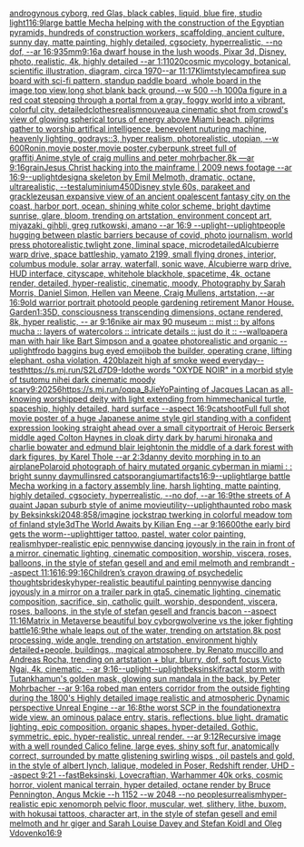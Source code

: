 [androgynous cyborg, red Glas, black cables, liquid, blue fire, studio light](https://www.ebank.nz/aiartgenerator?category=androgynous%2520cyborg%2C%2520red%2520Glas%2C%2520black%2520cables%2C%2520liquid%2C%2520blue%2520fire%2C%2520studio%2520light)[1](https://www.ebank.nz/aiartgenerator?category=1)[16:9](https://www.ebank.nz/aiartgenerator?category=16%3A9)[large battle Mecha helping with the construction of the Egyptian pyramids, hundreds of construction workers, scaffolding, ancient culture, sunny day, matte painting, highly detailed, cgsociety, hyperrealistic, --no dof, --ar 16:9](https://www.ebank.nz/aiartgenerator?category=large%2520battle%2520Mecha%2520helping%2520with%2520the%2520construction%2520of%2520the%2520Egyptian%2520pyramids%2C%2520hundreds%2520of%2520construction%2520workers%2C%2520scaffolding%2C%2520ancient%2520culture%2C%2520sunny%2520day%2C%2520matte%2520painting%2C%2520highly%2520detailed%2C%2520cgsociety%2C%2520hyperrealistic%2C%2520--no%2520dof%2C%2520--ar%252016%3A9)[35mm](https://www.ebank.nz/aiartgenerator?category=35mm)[9:16](https://www.ebank.nz/aiartgenerator?category=9%3A16)[a dwarf house in the lush woods, Pixar 3d, Disney, photo, realistic, 4k, highly detailed --ar 1:1](https://www.ebank.nz/aiartgenerator?category=a%2520dwarf%2520house%2520in%2520the%2520lush%2520woods%2C%2520Pixar%25203d%2C%2520Disney%2C%2520photo%2C%2520realistic%2C%25204k%2C%2520highly%2520detailed%2520--ar%25201%3A1)[1020](https://www.ebank.nz/aiartgenerator?category=1020)[cosmic mycology, botanical, scientific illustration, diagram, circa 1970--ar 11:17](https://www.ebank.nz/aiartgenerator?category=cosmic%2520mycology%2C%2520botanical%2C%2520scientific%2520illustration%2C%2520diagram%2C%2520circa%25201970--ar%252011%3A17)[Klimt](https://www.ebank.nz/aiartgenerator?category=Klimt)[style](https://www.ebank.nz/aiartgenerator?category=style)[campfire](https://www.ebank.nz/aiartgenerator?category=campfire)[a sup board with sci-fi pattern, standup paddle board ,whole board in the image,top view,long shot,blank back ground,--w 500 --h 1000](https://www.ebank.nz/aiartgenerator?category=a%2520sup%2520board%2520with%2520sci-fi%2520pattern%2C%2520standup%2520paddle%2520board%2520%2Cwhole%2520board%2520in%2520the%2520image%2Ctop%2520view%2Clong%2520shot%2Cblank%2520back%2520ground%2C--w%2520500%2520--h%25201000)[a figure in a red coat stepping through a portal from a gray, foggy world into a vibrant, colorful city, detailed](https://www.ebank.nz/aiartgenerator?category=a%2520figure%2520in%2520a%2520red%2520coat%2520stepping%2520through%2520a%2520portal%2520from%2520a%2520gray%2C%2520foggy%2520world%2520into%2520a%2520vibrant%2C%2520colorful%2520city%2C%2520detailed)[clothes](https://www.ebank.nz/aiartgenerator?category=clothes)[realism](https://www.ebank.nz/aiartgenerator?category=realism)[nouveau](https://www.ebank.nz/aiartgenerator?category=nouveau)[a cinematic shot from crowd's view of glowing spherical torus of energy above Miami beach, pilgrims gather to worship artifical intelligence, benevolent nuturing machine, heavenly lighting, godrays::3, hyper realism, photorealistic, utopian, --w 600](https://www.ebank.nz/aiartgenerator?category=a%2520cinematic%2520shot%2520from%2520crowd%27s%2520view%2520of%2520glowing%2520spherical%2520torus%2520of%2520energy%2520above%2520Miami%2520beach%2C%2520pilgrims%2520gather%2520to%2520worship%2520artifical%2520intelligence%2C%2520benevolent%2520nuturing%2520machine%2C%2520heavenly%2520lighting%2C%2520godrays%3A%3A3%2C%2520hyper%2520realism%2C%2520photorealistic%2C%2520utopian%2C%2520--w%2520600)[Ronin,movie poster,movie poster,cyberpunk,street full of graffiti,Anime,style of craig mullins and peter mohrbacher,8k —ar 9:16](https://www.ebank.nz/aiartgenerator?category=Ronin%2Cmovie%2520poster%2Cmovie%2520poster%2Ccyberpunk%2Cstreet%2520full%2520of%2520graffiti%2CAnime%2Cstyle%2520of%2520craig%2520mullins%2520and%2520peter%2520mohrbacher%2C8k%2520%E2%80%94ar%25209%3A16)[grain](https://www.ebank.nz/aiartgenerator?category=grain)[Jesus Christ hacking into the mainframe | 2009 news footage --ar 16:9](https://www.ebank.nz/aiartgenerator?category=Jesus%2520Christ%2520hacking%2520into%2520the%2520mainframe%2520%7C%25202009%2520news%2520footage%2520--ar%252016%3A9)[--uplight](https://www.ebank.nz/aiartgenerator?category=--uplight)[design](https://www.ebank.nz/aiartgenerator?category=design)[a skeleton by Emil Melmoth, dramatic, octane, ultrarealistic, --test](https://www.ebank.nz/aiartgenerator?category=a%2520skeleton%2520by%2520Emil%2520Melmoth%2C%2520dramatic%2C%2520octane%2C%2520ultrarealistic%2C%2520--test)[aluminium](https://www.ebank.nz/aiartgenerator?category=aluminium)[450](https://www.ebank.nz/aiartgenerator?category=450)[Disney style 60s, parakeet and grackle](https://www.ebank.nz/aiartgenerator?category=Disney%2520style%252060s%2C%2520parakeet%2520and%2520grackle)[zeus](https://www.ebank.nz/aiartgenerator?category=zeus)[an expansive view of an ancient opalescent fantasy city on the coast, harbor port, ocean, shining white color scheme, bright daytime sunrise, glare, bloom, trending on artstation, environment concept art, miyazaki, gihbli, greg rutkowski, amano --ar 16:9 --uplight](https://www.ebank.nz/aiartgenerator?category=an%2520expansive%2520view%2520of%2520an%2520ancient%2520opalescent%2520fantasy%2520city%2520on%2520the%2520coast%2C%2520harbor%2520port%2C%2520ocean%2C%2520shining%2520white%2520color%2520scheme%2C%2520bright%2520daytime%2520sunrise%2C%2520glare%2C%2520bloom%2C%2520trending%2520on%2520artstation%2C%2520environment%2520concept%2520art%2C%2520miyazaki%2C%2520gihbli%2C%2520greg%2520rutkowski%2C%2520amano%2520--ar%252016%3A9%2520--uplight)[--uplight](https://www.ebank.nz/aiartgenerator?category=--uplight)[people hugging between plastic barriers because of covid, photo journalism, world press photo](https://www.ebank.nz/aiartgenerator?category=people%2520hugging%2520between%2520plastic%2520barriers%2520because%2520of%2520covid%2C%2520photo%2520journalism%2C%2520world%2520press%2520photo)[realistic,](https://www.ebank.nz/aiartgenerator?category=realistic%2C)[twlight zone, liminal space, microdetailed](https://www.ebank.nz/aiartgenerator?category=twlight%2520zone%2C%2520liminal%2520space%2C%2520microdetailed)[Alcubierre warp drive, space battleship, yamato 2199, small flying drones, interior, columbus module, solar array, waterfall, sonic wave, Alcubierre warp drive, HUD interface, cityscape, whitehole blackhole, spacetime, 4k, octane render, detailed, hyper-realistic, cinematic, moody, Photography by Sarah Morris, Daniel Simon, Hellen van Meene, Craig Mullens, artstation, --ar 16:9](https://www.ebank.nz/aiartgenerator?category=Alcubierre%2520warp%2520drive%2C%2520space%2520battleship%2C%2520yamato%25202199%2C%2520small%2520flying%2520drones%2C%2520interior%2C%2520columbus%2520module%2C%2520solar%2520array%2C%2520waterfall%2C%2520sonic%2520wave%2C%2520Alcubierre%2520warp%2520drive%2C%2520HUD%2520interface%2C%2520cityscape%2C%2520whitehole%2520blackhole%2C%2520spacetime%2C%25204k%2C%2520octane%2520render%2C%2520detailed%2C%2520hyper-realistic%2C%2520cinematic%2C%2520moody%2C%2520Photography%2520by%2520Sarah%2520Morris%2C%2520Daniel%2520Simon%2C%2520Hellen%2520van%2520Meene%2C%2520Craig%2520Mullens%2C%2520artstation%2C%2520--ar%252016%3A9)[old warrior portrait photo](https://www.ebank.nz/aiartgenerator?category=old%2520warrior%2520portrait%2520photo)[old people gardening retirement Manor House. Garden](https://www.ebank.nz/aiartgenerator?category=old%2520people%2520gardening%2520retirement%2520Manor%2520House.%2520Garden)[1:3](https://www.ebank.nz/aiartgenerator?category=1%3A3)[5D, consciousness transcending dimensions,  octane rendered, 8k, hyper realistic, -- ar 9:16](https://www.ebank.nz/aiartgenerator?category=5D%2C%2520consciousness%2520transcending%2520dimensions%2C%2520%2520octane%2520rendered%2C%25208k%2C%2520hyper%2520realistic%2C%2520--%2520ar%25209%3A16)[nike air max 90 museum :: mist :: by alfons mucha :: layers of watercolors :: intricate details :: just do it :: --wallpaper](https://www.ebank.nz/aiartgenerator?category=nike%2520air%2520max%252090%2520museum%2520%3A%3A%2520mist%2520%3A%3A%2520by%2520alfons%2520mucha%2520%3A%3A%2520layers%2520of%2520watercolors%2520%3A%3A%2520intricate%2520details%2520%3A%3A%2520just%2520do%2520it%2520%3A%3A%2520--wallpaper)[a man with hair like Bart Simpson and a goatee photorealistic and organic --uplight](https://www.ebank.nz/aiartgenerator?category=a%2520man%2520with%2520hair%2520like%2520Bart%2520Simpson%2520and%2520a%2520goatee%2520photorealistic%2520and%2520organic%2520--uplight)[frodo baggins bug eyed emoji](https://www.ebank.nz/aiartgenerator?category=frodo%2520baggins%2520bug%2520eyed%2520emoji)[bob the builder, operating crane, lifting elephant. osha violation. 420blazeit high af smoke weed everyday](https://www.ebank.nz/aiartgenerator?category=bob%2520the%2520builder%2C%2520operating%2520crane%2C%2520lifting%2520elephant.%2520osha%2520violation.%2520420blazeit%2520high%2520af%2520smoke%2520weed%2520everyday)[--test](https://www.ebank.nz/aiartgenerator?category=--test)[<https://s.mj.run/S2Ld7D9-Ido>](https://www.ebank.nz/aiartgenerator?category=%3Chttps%3A//s.mj.run/S2Ld7D9-Ido%3E)[the words "OXYDE NOIR" in a morbid style of tsutomu nihei dark cinematic moody scary](https://www.ebank.nz/aiartgenerator?category=the%2520words%2520%22OXYDE%2520NOIR%22%2520in%2520a%2520morbid%2520style%2520of%2520tsutomu%2520nihei%2520dark%2520cinematic%2520moody%2520scary)[9:20](https://www.ebank.nz/aiartgenerator?category=9%3A20)[256](https://www.ebank.nz/aiartgenerator?category=256)[<https://s.mj.run/oqpa_8JieYo>](https://www.ebank.nz/aiartgenerator?category=%3Chttps%3A//s.mj.run/oqpa_8JieYo%3E)[Painting of Jacques Lacan as all-knowing worshipped deity with light extending from him](https://www.ebank.nz/aiartgenerator?category=Painting%2520of%2520Jacques%2520Lacan%2520as%2520all-knowing%2520worshipped%2520deity%2520with%2520light%2520extending%2520from%2520him)[mechanical turtle, spaceship, highly detailed, hard surface --aspect 16:9](https://www.ebank.nz/aiartgenerator?category=mechanical%2520turtle%2C%2520spaceship%2C%2520highly%2520detailed%2C%2520hard%2520surface%2520--aspect%252016%3A9)[cat](https://www.ebank.nz/aiartgenerator?category=cat)[shoot](https://www.ebank.nz/aiartgenerator?category=shoot)[Full full shot movie poster of a huge Japanese anime style girl standing with a confident expression looking straight ahead over a small city](https://www.ebank.nz/aiartgenerator?category=Full%2520full%2520shot%2520movie%2520poster%2520of%2520a%2520huge%2520Japanese%2520anime%2520style%2520girl%2520standing%2520with%2520a%2520confident%2520expression%2520looking%2520straight%2520ahead%2520over%2520a%2520small%2520city)[portrait of Heroic Berserk middle aged Colton Haynes in cloak dirty dark by harumi hironaka and charlie bowater and edmund blair leighton](https://www.ebank.nz/aiartgenerator?category=portrait%2520of%2520Heroic%2520Berserk%2520middle%2520aged%2520Colton%2520Haynes%2520in%2520cloak%2520dirty%2520dark%2520by%2520harumi%2520hironaka%2520and%2520charlie%2520bowater%2520and%2520edmund%2520blair%2520leighton)[in the middle of a dark forest with dark figures, by Karel Thole --ar 2:3](https://www.ebank.nz/aiartgenerator?category=in%2520the%2520middle%2520of%2520a%2520dark%2520forest%2520with%2520dark%2520figures%2C%2520by%2520Karel%2520Thole%2520--ar%25202%3A3)[danny devito morphing in to an airplane](https://www.ebank.nz/aiartgenerator?category=danny%2520devito%2520morphing%2520in%2520to%2520an%2520airplane)[Polaroid photograph of hairy mutated organic cyberman in miami : : bright sunny day](https://www.ebank.nz/aiartgenerator?category=Polaroid%2520photograph%2520of%2520hairy%2520mutated%2520organic%2520cyberman%2520in%2520miami%2520%3A%2520%3A%2520bright%2520sunny%2520day)[mullins](https://www.ebank.nz/aiartgenerator?category=mullins)[red cat](https://www.ebank.nz/aiartgenerator?category=red%2520cat)[sporangium](https://www.ebank.nz/aiartgenerator?category=sporangium)[artifacts](https://www.ebank.nz/aiartgenerator?category=artifacts)[16:9](https://www.ebank.nz/aiartgenerator?category=16%3A9)[--uplight](https://www.ebank.nz/aiartgenerator?category=--uplight)[large battle Mecha working in a factory assembly line, harsh lighting, matte painting, highly detailed, cgsociety, hyperrealistic, --no dof, --ar 16:9](https://www.ebank.nz/aiartgenerator?category=large%2520battle%2520Mecha%2520working%2520in%2520a%2520factory%2520assembly%2520line%2C%2520harsh%2520lighting%2C%2520matte%2520painting%2C%2520highly%2520detailed%2C%2520cgsociety%2C%2520hyperrealistic%2C%2520--no%2520dof%2C%2520--ar%252016%3A9)[the streets of A quaint Japan suburb style of anime movie](https://www.ebank.nz/aiartgenerator?category=the%2520streets%2520of%2520A%2520quaint%2520Japan%2520suburb%2520style%2520of%2520anime%2520movie)[utility](https://www.ebank.nz/aiartgenerator?category=utility)[--uplight](https://www.ebank.nz/aiartgenerator?category=--uplight)[haunted robo mask by Beksinkski](https://www.ebank.nz/aiartgenerator?category=haunted%2520robo%2520mask%2520by%2520Beksinkski)[2048:858](https://www.ebank.nz/aiartgenerator?category=2048%3A858)[/imagine  jockstrap twerking  in  colorful meadow tom of finland style](https://www.ebank.nz/aiartgenerator?category=/imagine%2520%2520jockstrap%2520twerking%2520%2520in%2520%2520colorful%2520meadow%2520tom%2520of%2520finland%2520style)[3d](https://www.ebank.nz/aiartgenerator?category=3d)[The World Awaits by Kilian Eng --ar 9:16](https://www.ebank.nz/aiartgenerator?category=The%2520World%2520Awaits%2520by%2520Kilian%2520Eng%2520--ar%25209%3A16)[600](https://www.ebank.nz/aiartgenerator?category=600)[the early bird gets the worm](https://www.ebank.nz/aiartgenerator?category=the%2520early%2520bird%2520gets%2520the%2520worm)[--uplight](https://www.ebank.nz/aiartgenerator?category=--uplight)[tiger tattoo, pastel, water color painting, realism](https://www.ebank.nz/aiartgenerator?category=tiger%2520tattoo%2C%2520pastel%2C%2520water%2520color%2520painting%2C%2520realism)[hyper-realistic epic pennywise dancing joyously in the rain in front of a mirror. cinematic lighting, cinematic composition,  worship,  viscera, roses, balloons, in the style of stefan gesell and and emil melmoth and rembrandt --aspect 11:16](https://www.ebank.nz/aiartgenerator?category=hyper-realistic%2520epic%2520pennywise%2520dancing%2520joyously%2520in%2520the%2520rain%2520in%2520front%2520of%2520a%2520mirror.%2520cinematic%2520lighting%2C%2520cinematic%2520composition%2C%2520%2520worship%2C%2520%2520viscera%2C%2520roses%2C%2520balloons%2C%2520in%2520the%2520style%2520of%2520stefan%2520gesell%2520and%2520and%2520emil%2520melmoth%2520and%2520rembrandt%2520--aspect%252011%3A16)[16:9](https://www.ebank.nz/aiartgenerator?category=16%3A9)[9:16](https://www.ebank.nz/aiartgenerator?category=9%3A16)[Children’s crayon drawing of psychedelic thoughts](https://www.ebank.nz/aiartgenerator?category=Children%E2%80%99s%2520crayon%2520drawing%2520of%2520psychedelic%2520thoughts)[bride](https://www.ebank.nz/aiartgenerator?category=bride)[sky](https://www.ebank.nz/aiartgenerator?category=sky)[hyper-realistic beautiful painting  pennywise dancing joyously in a mirror on a trailer park in gta5. cinematic lighting, cinematic composition, sacrifice, sin, catholic guilt, worship, despondent, viscera, roses, balloons, in the style of stefan gesell and francis bacon --aspect 11:16](https://www.ebank.nz/aiartgenerator?category=hyper-realistic%2520beautiful%2520painting%2520%2520pennywise%2520dancing%2520joyously%2520in%2520a%2520mirror%2520on%2520a%2520trailer%2520park%2520in%2520gta5.%2520cinematic%2520lighting%2C%2520cinematic%2520composition%2C%2520sacrifice%2C%2520sin%2C%2520catholic%2520guilt%2C%2520worship%2C%2520despondent%2C%2520viscera%2C%2520roses%2C%2520balloons%2C%2520in%2520the%2520style%2520of%2520stefan%2520gesell%2520and%2520francis%2520bacon%2520--aspect%252011%3A16)[Matrix in Metaverse beautiful boy cyborg](https://www.ebank.nz/aiartgenerator?category=Matrix%2520in%2520Metaverse%2520beautiful%2520boy%2520cyborg)[wolverine vs the joker fighting battle](https://www.ebank.nz/aiartgenerator?category=wolverine%2520vs%2520the%2520joker%2520fighting%2520battle)[16:9](https://www.ebank.nz/aiartgenerator?category=16%3A9)[the whale leaps out of the water, trending on artstation,8k post processing, wide angle, trending on artstation, environment highly detailed+people, buildings,, magical atmosphere, by Renato muccillo and Andreas Rocha, trending on artstation + blur, blurry, dof, soft focus,Victo Ngai, 4k, cinematic, --ar 9:16](https://www.ebank.nz/aiartgenerator?category=the%2520whale%2520leaps%2520out%2520of%2520the%2520water%2C%2520trending%2520on%2520artstation%2C8k%2520post%2520processing%2C%2520wide%2520angle%2C%2520trending%2520on%2520artstation%2C%2520environment%2520highly%2520detailed%2Bpeople%2C%2520buildings%2C%2C%2520magical%2520atmosphere%2C%2520by%2520Renato%2520muccillo%2520and%2520Andreas%2520Rocha%2C%2520trending%2520on%2520artstation%2520%2B%2520blur%2C%2520blurry%2C%2520dof%2C%2520soft%2520focus%2CVicto%2520Ngai%2C%25204k%2C%2520cinematic%2C%2520--ar%25209%3A16)[--uplight](https://www.ebank.nz/aiartgenerator?category=--uplight)[--uplight](https://www.ebank.nz/aiartgenerator?category=--uplight)[beksinski](https://www.ebank.nz/aiartgenerator?category=beksinski)[fractal storm with Tutankhamun's golden mask, glowing sun mandala in the back, by Peter Mohrbacher  --ar 9:16](https://www.ebank.nz/aiartgenerator?category=fractal%2520storm%2520with%2520Tutankhamun%27s%2520golden%2520mask%2C%2520glowing%2520sun%2520mandala%2520in%2520the%2520back%2C%2520by%2520Peter%2520Mohrbacher%2520%2520--ar%25209%3A16)[a robed man enters corridor from the outside fighting during the 1800's Highly detailed image realistic and atmospheric Dynamic perspective Unreal Engine --ar 16:8](https://www.ebank.nz/aiartgenerator?category=a%2520robed%2520man%2520enters%2520corridor%2520from%2520the%2520outside%2520fighting%2520during%2520the%25201800%27s%2520Highly%2520detailed%2520image%2520realistic%2520and%2520atmospheric%2520Dynamic%2520perspective%2520Unreal%2520Engine%2520--ar%252016%3A8)[](https://www.ebank.nz/aiartgenerator?category=)[the worst SCP in the foundation](https://www.ebank.nz/aiartgenerator?category=the%2520worst%2520SCP%2520in%2520the%2520foundation)[extra wide view. an ominous palace entry. staris. reflections. blue light. dramatic lighting. epic composition. organic shapes. hyper-detailed. Gothic. symmetric. epic. hyper-realistic. unreal render. --ar 9:12](https://www.ebank.nz/aiartgenerator?category=extra%2520wide%2520view.%2520an%2520ominous%2520palace%2520entry.%2520staris.%2520reflections.%2520blue%2520light.%2520dramatic%2520lighting.%2520epic%2520composition.%2520organic%2520shapes.%2520hyper-detailed.%2520Gothic.%2520symmetric.%2520epic.%2520hyper-realistic.%2520unreal%2520render.%2520--ar%25209%3A12)[Recursive image with a well rounded Calico feline, large eyes, shiny soft fur, anatomically correct, surrounded by matte glistening swirling wisps , oil pastels and gold, in the style of albert lynch, lalique, modeled in Poser, Redshift render, UHD --aspect 9:21 --fast](https://www.ebank.nz/aiartgenerator?category=Recursive%2520image%2520with%2520a%2520well%2520rounded%2520Calico%2520feline%2C%2520large%2520eyes%2C%2520shiny%2520soft%2520fur%2C%2520anatomically%2520correct%2C%2520surrounded%2520by%2520matte%2520glistening%2520swirling%2520wisps%2520%2C%2520oil%2520pastels%2520and%2520gold%2C%2520in%2520the%2520style%2520of%2520albert%2520lynch%2C%2520lalique%2C%2520modeled%2520in%2520Poser%2C%2520Redshift%2520render%2C%2520UHD%2520--aspect%25209%3A21%2520--fast)[Beksinski, Lovecraftian, Warhammer 40k orks, cosmic horror, violent manical terrain, hyper detailed, octane render by Bruce Pennington, Angus Mckie --h 1152 --w 2048 --no people](https://www.ebank.nz/aiartgenerator?category=Beksinski%2C%2520Lovecraftian%2C%2520Warhammer%252040k%2520orks%2C%2520cosmic%2520horror%2C%2520violent%2520manical%2520terrain%2C%2520hyper%2520detailed%2C%2520octane%2520render%2520by%2520Bruce%2520Pennington%2C%2520Angus%2520Mckie%2520--h%25201152%2520--w%25202048%2520--no%2520people)[surrealism](https://www.ebank.nz/aiartgenerator?category=surrealism)[hyper-realistic epic xenomorph pelvic floor, muscular, wet, slithery, lithe, buxom, with hokusai tattoos, character art, in the style of stefan gesell and emil melmoth and hr giger and Sarah Louise Davey and Stefan Koidl and Oleg Vdovenko](https://www.ebank.nz/aiartgenerator?category=hyper-realistic%2520epic%2520xenomorph%2520pelvic%2520floor%2C%2520muscular%2C%2520wet%2C%2520slithery%2C%2520lithe%2C%2520buxom%2C%2520with%2520hokusai%2520tattoos%2C%2520character%2520art%2C%2520in%2520the%2520style%2520of%2520stefan%2520gesell%2520and%2520emil%2520melmoth%2520and%2520hr%2520giger%2520and%2520Sarah%2520Louise%2520Davey%2520and%2520Stefan%2520Koidl%2520and%2520Oleg%2520Vdovenko)[16:9](https://www.ebank.nz/aiartgenerator?category=16%3A9)